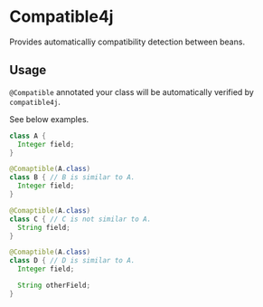 
Compatible4j
=========================================

Provides automaticalliy compatibility detection between beans.


## Usage

`@Compatible` annotated your class will be automatically verified by `compatible4j`.

See below examples.

```java
class A {
  Integer field;
}

@Comaptible(A.class)
class B { // B is similar to A.
  Integer field;
}

@Comaptible(A.class)
class C { // C is not similar to A.
  String field;
}

@Comaptible(A.class)
class D { // D is similar to A.
  Integer field;

  String otherField;
}

```
